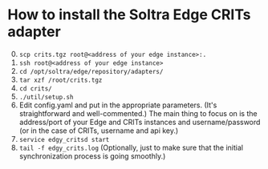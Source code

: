 How to install the Soltra Edge CRITs adapter
============================================

0. `scp crits.tgz root@<address of your edge instance>:.`
1. `ssh root@<address of your edge instance>`
2. `cd /opt/soltra/edge/repository/adapters/`
3. `tar xzf /root/crits.tgz`
4. `cd crits/`
5. `./util/setup.sh`
6. Edit config.yaml and put in the appropriate parameters. (It's
   straightforward and well-commented.) The main thing to focus on is
   the address/port of your Edge and CRITs instances and
   username/password (or in the case of CRITs, username and api key.)
7. `service edgy_critsd start`
8. `tail -f edgy_crits.log` (Optionally, just to make sure that the
   initial synchronization process is going smoothly.)
